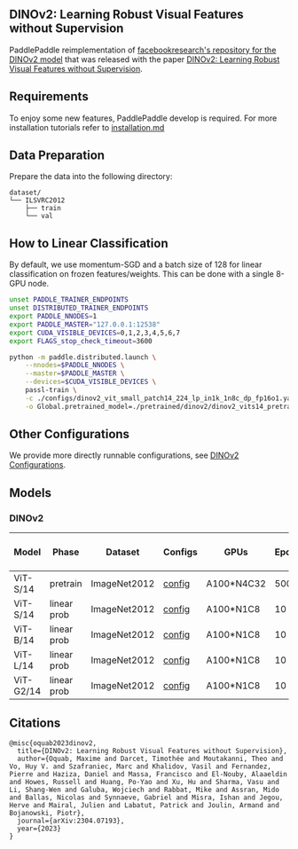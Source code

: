 ## DINOv2: Learning Robust Visual Features without Supervision


PaddlePaddle reimplementation of [facebookresearch's repository for the DINOv2 model](https://github.com/facebookresearch/dinov2) that was released with the paper [DINOv2: Learning Robust Visual Features without Supervision](https://arxiv.org/abs/2304.07193).

## Requirements
To enjoy some new features, PaddlePaddle develop is required. For more installation tutorials
refer to [installation.md](../../../tutorials/get_started/installation.md)

## Data Preparation

Prepare the data into the following directory:
```text
dataset/
└── ILSVRC2012
    ├── train
    └── val
```


## How to Linear Classification

By default, we use momentum-SGD and a batch size of 128 for linear classification on frozen features/weights. This can be done with a single 8-GPU node.

```bash
unset PADDLE_TRAINER_ENDPOINTS
unset DISTRIBUTED_TRAINER_ENDPOINTS
export PADDLE_NNODES=1
export PADDLE_MASTER="127.0.0.1:12538"
export CUDA_VISIBLE_DEVICES=0,1,2,3,4,5,6,7
export FLAGS_stop_check_timeout=3600

python -m paddle.distributed.launch \
    --nnodes=$PADDLE_NNODES \
    --master=$PADDLE_MASTER \
    --devices=$CUDA_VISIBLE_DEVICES \
    passl-train \
    -c ./configs/dinov2_vit_small_patch14_224_lp_in1k_1n8c_dp_fp16o1.yaml \
    -o Global.pretrained_model=./pretrained/dinov2/dinov2_vits14_pretrain
```

## Other Configurations
We provide more directly runnable configurations, see [DINOv2 Configurations](./configs/).

## Models

### DINOv2

| Model   | Phase       | Dataset      |  Configs   | GPUs | Epochs | BatchSize | Top1 Acc (%) | Checkpoint  | Train Log |
|---------|-------------| ------------ |------------|------|--------|-----------|----------|-------------|-----------|
| ViT-S/14 | pretrain    | ImageNet2012 | [config]() | A100*N4C32 |   500  |  1024  |   -  | [model]()   | [log]()   |
| ViT-S/14 | linear prob | ImageNet2012 | [config](./configs/dinov2_vit_small_patch14_224_lp_in1k_1n8c_dp_fp16o1.yaml) | A100*N1C8  | 10 | 128  | 80.9 | [model](https://passl.bj.bcebos.com/models/dinov2/dinov2_vit_small_patch14_224_in1k_pt_10ep_bz128_linearprobe.pdparams) | [log](https://passl.bj.bcebos.com/models/dinov2/dinov2_vit_small_patch14_224_in1k_pt_10ep_bz128_linearprobe.log) |                                                                                            |
| ViT-B/14 | linear prob | ImageNet2012 | [config](./configs/dinov2_vit_base_patch14_224_lp_in1k_1n8c_dp_fp16o1.yaml) | A100*N1C8  | 10 | 128  | 84.1 | [model](https://passl.bj.bcebos.com/models/dinov2/dinov2_vit_base_patch14_224_in1k_pt_10ep_bz128_linearprobe.pdparams) | [log](https://passl.bj.bcebos.com/models/dinov2/dinov2_vit_base_patch14_224_in1k_pt_10ep_bz128_linearprobe.log) |
| ViT-L/14 | linear prob | ImageNet2012 | [config](./configs/dinov2_vit_large_patch14_224_lp_in1k_1n8c_dp_fp16o1.yaml) | A100*N1C8  | 10 | 128  | 85.9 | [model](https://passl.bj.bcebos.com/models/dinov2/dinov2_vit_large_patch14_224_in1k_pt_10ep_bz128_linearprobe.pdparams) | [log](https://passl.bj.bcebos.com/models/dinov2/dinov2_vit_large_patch14_224_in1k_pt_10ep_bz128_linearprobe.log) |
| ViT-G2/14 | linear prob | ImageNet2012 | [config](./configs/dinov2_vit_gaint2_patch14_224_lp_in1k_1n8c_dp_fp16o1.yaml) | A100*N1C8  | 10 | 128 | 86.4 | [model](https://passl.bj.bcebos.com/models/dinov2/dinov2_vit_gaint2_patch14_224_in1k_pt_10ep_bz128_linearprobe.pdparams) | [log](https://passl.bj.bcebos.com/models/dinov2/dinov2_vit_gaint2_patch14_224_in1k_pt_10ep_bz128_linearprobe.log) |


## Citations

```
@misc{oquab2023dinov2,
  title={DINOv2: Learning Robust Visual Features without Supervision},
  author={Oquab, Maxime and Darcet, Timothée and Moutakanni, Theo and Vo, Huy V. and Szafraniec, Marc and Khalidov, Vasil and Fernandez, Pierre and Haziza, Daniel and Massa, Francisco and El-Nouby, Alaaeldin and Howes, Russell and Huang, Po-Yao and Xu, Hu and Sharma, Vasu and Li, Shang-Wen and Galuba, Wojciech and Rabbat, Mike and Assran, Mido and Ballas, Nicolas and Synnaeve, Gabriel and Misra, Ishan and Jegou, Herve and Mairal, Julien and Labatut, Patrick and Joulin, Armand and Bojanowski, Piotr},
  journal={arXiv:2304.07193},
  year={2023}
}
```
